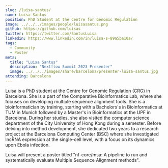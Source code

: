 ```yaml
---
slug: /luisa-santus/
name: Luisa Santus
position: PhD Student at the Centre for Genomic Regulation
image: ../../../images/people/luisasantus.png
github: https://github.com/luisas
twitter: https://twitter.com/SantusLuisa
linkedin: https://www.linkedin.com/in/luisa-s-89a5ba10a/
tags:
  - Community
  - Poster
meta:
  title: "Luisa Santus"
  description: "Nextflow Summit 2023 Presenter"
  image: ../../../images/share/barcelona/presenter-luisa-santus.jpg
attending: Barcelona
---
```


Luisa is a PhD student at the Centre for Genomic Regulation (CRG) in Barcelona. She is a part of the Comparative Bioinformatics Lab, where she focuses on developing multiple sequence alignment tools. She is a bioinformatician by training, starting with a Bachelors's in Bioinformatics at TUM in Munich followed by a Master's in Bioinformatics at the UPF in Barcelona.  During her studies, she also visited the computer science department of the City University of Hong Kong during a semester.  Before delving into method development, she dedicated two years to a research project at the Barcelona Computing Center (BSC) where she investigated lncRNA expression at the single-cell level, with a focus on its dynamics upon Ebola infection.

Luisa will present a poster titled "nf-core/msa: A pipeline to run and systematically evaluate Multiple Sequence Alignment methods".
